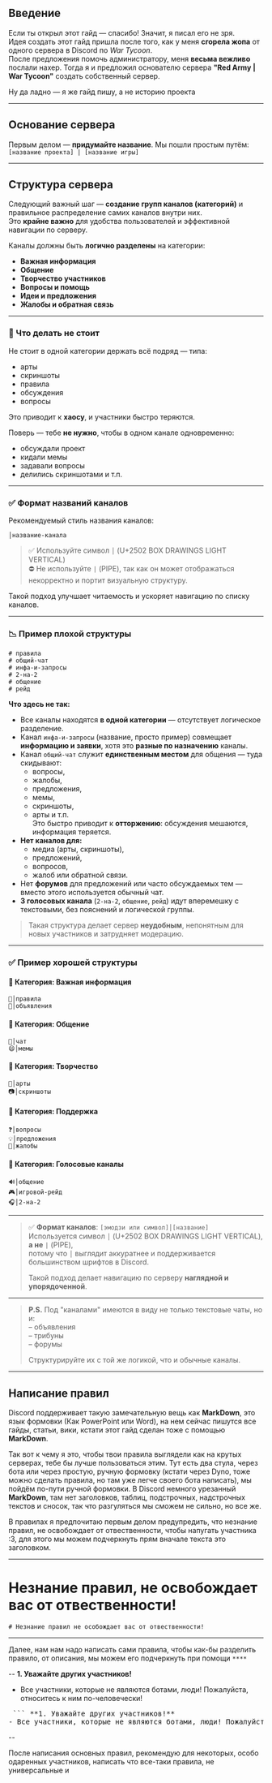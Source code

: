 ##  Введение

Если ты открыл этот гайд — спасибо! Значит, я писал его не зря.  
Идея создать этот гайд пришла после того, как у меня **сгорела жопа** от одного сервера в Discord по *War Tycoon*.  
После предложения помочь администратору, меня **весьма вежливо** послали нахер. Тогда я и предложил основателю сервера **"Red Army | War Tycoon"** создать собственный сервер.

Ну да ладно — я же гайд пишу, а не историю проекта

---

##  Основание сервера

Первым делом — **придумайте название**. Мы пошли простым путём:  
`[название проекта] | [название игры]`

---

## Структура сервера

Следующий важный шаг — **создание групп каналов (категорий)** и правильное распределение самих каналов внутри них.  
Это **крайне важно** для удобства пользователей и эффективной навигации по серверу.

Каналы должны быть **логично разделены** на категории:

- **Важная информация**
- **Общение**
- **Творчество участников**
- **Вопросы и помощь**
- **Идеи и предложения**
- **Жалобы и обратная связь**

---

### 🚫 Что делать не стоит

Не стоит в одной категории держать всё подряд — типа:
- арты  
- скриншоты  
- правила  
- обсуждения  
- вопросы

Это приводит к **хаосу**, и участники быстро теряются.

Поверь — тебе **не нужно**, чтобы в одном канале одновременно:
- обсуждали проект  
- кидали мемы  
- задавали вопросы  
- делились скриншотами и т.п.

---

### ✅ Формат названий каналов

Рекомендуемый стиль названия каналов:

```
│название-канала
```

> ✅ Используйте символ `│` (U+2502 BOX DRAWINGS LIGHT VERTICAL)  
> ⛔ Не используйте `|` (PIPE), так как он может отображаться некорректно и портит визуальную структуру.

Такой подход улучшает читаемость и ускоряет навигацию по списку каналов.

---

### 📉 Пример плохой структуры

```
# правила
# общий-чат
# инфа-и-запросы
# 2-на-2
# общение
# рейд
```

**Что здесь не так:**

- Все каналы находятся **в одной категории** — отсутствует логическое разделение.
- Канал `инфа-и-запросы` (название, просто пример) совмещает **информацию и заявки**, хотя это **разные по назначению** каналы.
- Канал `общий-чат` служит **единственным местом** для общения — туда скидывают:
  - вопросы,  
  - жалобы,  
  - предложения,  
  - мемы,  
  - скриншоты,  
  - арты и т.п.  
  Это быстро приводит к **отторжению**: обсуждения мешаются, информация теряется.
- **Нет каналов для:**
  - медиа (арты, скриншоты),
  - предложений,
  - вопросов,
  - жалоб или обратной связи.
- Нет **форумов** для предложений или часто обсуждаемых тем — вместо этого используется обычный чат.
- **3 голосовых канала** (`2-на-2`, `общение`, `рейд`) идут вперемешку с текстовыми, без пояснений и логической группы.

>  Такая структура делает сервер **неудобным**, непонятным для новых участников и затрудняет модерацию.

	

---

### ✅ Пример хорошей структуры

#### 📁 Категория: Важная информация
```
📜│правила  
📌│объявления
```

#### 📁 Категория: Общение
```
💬│чат  
😄│мемы
```

#### 📁 Категория: Творчество
```
🎨│арты  
📷│скриншоты
```

#### 📁 Категория: Поддержка
```
❓│вопросы  
💡│предложения  
📢│жалобы
```

#### 📁 Категория: Голосовые каналы
```
🔊│общение  
🎮│игровой-рейд  
🎧│2-на-2
```

---

> ✅ **Формат каналов**: `[эмодзи или символ]│[название]`  
> Используется символ `│` (U+2502 BOX DRAWINGS LIGHT VERTICAL), **а не** `|` (PIPE),  
> потому что `│` выглядит аккуратнее и поддерживается большинством шрифтов в Discord.  
>  
> Такой подход делает навигацию по серверу **наглядной и упорядоченной**.

---

> **P.S.** Под "каналами" имеются в виду не только текстовые чаты, но и:  
> – объявления  
> – трибуны  
> – форумы  
>  
> Структурируйте их с той же логикой, что и обычные каналы.

---

## Написание правил

 Discord поддерживает такую замечательную вещь как **MarkDown**, это язык формовки (Как PowerPoint или Word), на нем сейчас пишутся все гайды, статьи, вики,
кстати этот гайд сделан тоже с помощью **MarkDown**.

Так вот к чему я это, чтобы твои правила выглядели как на крутых серверах, тебе бы лучше пользоваться этим.
Тут есть два стула, через бота или через простую, ручную формовку (кстати через Dyno, тоже можно сделать правила, но там уже легче своего бота написать), мы пойдём по-пути ручной формовки.
В Discord немного урезанный **MarkDown**, там нет заголовков, таблиц, подстрочных, надстрочных текстов и сносок, так что разгуляться мы сможем не сильно, но все же.

В правилах я предпочитаю первым делом предупредить, что незнание правил, не освобождает от отвественности, чтобы напугать участника :3, для этого мы можем подчеркнуть прям вначале текста это заголовком.

---
# Незнание правил, не освобождает вас от отвественности!

`# Незнание правил не особождает вас от отвественности!`

---

Далее, нам нам надо написать сами правила, чтобы как-бы разделить правило, от описания, мы можем его подчеркнуть при помощи `****`

--
**1. Уважайте других участников!**
- Все участники, которые не являются ботами, люди! Пожалуйста, относитесь к ним по-человечески!
<pre> ``` **1. Уважайте других участников!**
- Все участники, которые не являются ботами, люди! Пожалуйста, относитесь к ним по-человечески! ``` </pre>
--

После написания основных правил, рекомендую для некоторых, особо одаренных участников, написать что все-таки правила, не универсальные и
